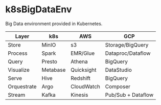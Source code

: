 # k8sBigDataEnv
Big Data environment provided in Kubernetes.


| Layer       | k8s      | AWS        | GCP                |
|-------------|----------|------------|--------------------|
| Store       | MinIO    | s3         | Storage/BigQuery   |
| Process     | Spark    | EMR/Glue   | Dataproc/Dataflow  |
| Query       | Presto   | Athena     | BigQuery           |
| Visualize   | Metabase | Quicksight | DataStudio         |
| Serve       | Hive     | Redshift   | BigQuery           |
| Orquestrate | Argo     | CloudWatch | Composer           |
| Stream      | Kafka    | Kinesis    | Pub/Sub + Dataflow |
